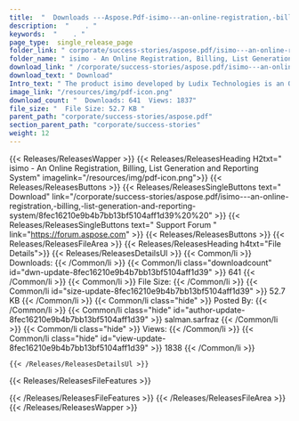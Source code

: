 ```yaml
---
title:  "  Downloads ---Aspose.Pdf-isimo---an-online-registration,-billing,-list-generation-and-reporting-system . " 
description:  "    . " 
keywords:  "    . " 
page_type:  single_release_page
folder_link: " corporate/success-stories/aspose.pdf/isimo---an-online-registration,-billing,-list-generation-and-reporting-system/"
folder_name: " isimo - An Online Registration, Billing, List Generation and Reporting System"
download_link: " /corporate/success-stories/aspose.pdf/isimo---an-online-registration,-billing,-list-generation-and-reporting-system/8fec16210e9b4b7bb13bf5104aff1d39"
download_text: " Download"
Intro_text: " The product isimo developed by Ludix Technologies is an Online Registration, Bil..."
image_link: "/resources/img/pdf-icon.png"
download_count: "  Downloads: 641  Views: 1837"
file_size: "  File Size: 52.7 KB "
parent_path: "corporate/success-stories/aspose.pdf"
section_parent_path: "corporate/success-stories"
weight: 12
---
```


{{< Releases/ReleasesWapper >}}
  {{< Releases/ReleasesHeading H2txt=" isimo - An Online Registration, Billing, List Generation and Reporting System" imagelink="/resources/img/pdf-icon.png">}}
  {{< Releases/ReleasesButtons >}}
    {{< Releases/ReleasesSingleButtons text=" Download" link="/corporate/success-stories/aspose.pdf/isimo---an-online-registration,-billing,-list-generation-and-reporting-system/8fec16210e9b4b7bb13bf5104aff1d39%20%20" >}}
    {{< Releases/ReleasesSingleButtons text=" Support Forum " link="https://forum.aspose.com" >}}
  {{< Releases/ReleasesButtons >}}
  {{< Releases/ReleasesFileArea >}}
    {{< Releases/ReleasesHeading h4txt="File Details">}}
    {{< Releases/ReleasesDetailsUl >}}
            {{< Common/li  >}} Downloads: {{< /Common/li >}} 
      {{< Common/li class="downloadcount" id="dwn-update-8fec16210e9b4b7bb13bf5104aff1d39" >}} 641 {{< /Common/li >}} 
      {{< Common/li  >}} File Size: {{< /Common/li >}} 
      {{< Common/li id="size-update-8fec16210e9b4b7bb13bf5104aff1d39" >}} 52.7 KB {{< /Common/li >}} 
      {{< Common/li  class="hide" >}} Posted By: {{< /Common/li >}} 
      {{< Common/li class="hide" id="author-update-8fec16210e9b4b7bb13bf5104aff1d39" >}} salman.sarfraz {{< /Common/li >}} 
      {{< Common/li class="hide"  >}} Views: {{< /Common/li >}} 
      {{< Common/li class="hide" id="view-update-8fec16210e9b4b7bb13bf5104aff1d39" >}} 1838 {{< /Common/li >}} 

    {{< /Releases/ReleasesDetailsUl >}}

  {{< Releases/ReleasesFileFeatures >}}
      
  {{< /Releases/ReleasesFileFeatures >}}
 {{< /Releases/ReleasesFileArea >}}
{{< /Releases/ReleasesWapper >}}


